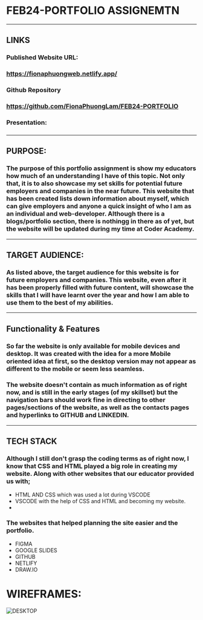 # FEB24-PORTFOLIO ASSIGNEMTN
* * *
## LINKS
### Published Website URL:
### https://fionaphuongweb.netlify.app/
### Github Repository
### https://github.com/FionaPhuongLam/FEB24-PORTFOLIO
### Presentation:
###

* * *
## PURPOSE:
### The purpose of this portfolio assignment is show my educators how much of an understanding I have of this topic. Not only that, it is to also showcase my set skills for potential future employers and companies in the near future. This website that has been created lists down information about myself, which can give employers and anyone a quick insight of who I am as an individual and web-developer. Although there is a blogs/portfolio section, there is nothingg in there as of yet, but the website will be updated during my time at Coder Academy. 

* * *
## TARGET AUDIENCE:
### As listed above, the target audience for this website is for future employers and companies. This website, even after it has been properly filled with future content, will showcase the skills that I will have learnt over the year and how I am able to use them to the best of my abilities. 

* * *
## Functionality & Features
### So far the website is only available for mobile devices and desktop. It was created with the idea for a more Mobile oriented idea at first, so the desktop version may not appear as different to the mobile or seem less seamless. 
### The website doesn't contain as much information as of right now, and is still in the early stages (of my skillset) but the navigation bars should work fine in directing to other pages/sections of the website, as well as the contacts pages and hyperlinks to GITHUB and LINKEDIN. 
* * *
## TECH STACK
### Although I still don't grasp the coding terms as of right now, I know that CSS and HTML played a big role in creating my website. Along with other websites that our educator provided us with;
- HTML AND CSS which was used a lot during VSCODE
- VSCODE with the help of CSS and HTML and becoming my website.
- 
### The websites that helped planning the site easier and the portfolio.
- FIGMA
- GOOGLE SLIDES
- GITHUB
- NETLIFY
- DRAW.IO
  
# WIREFRAMES:
![DESKTOP](https://github.com/FionaPhuongLam/FEB24-PORTFOLIO/assets/163985753/f54e9022-37a1-4feb-8dcf-18f7dcb8933e)

